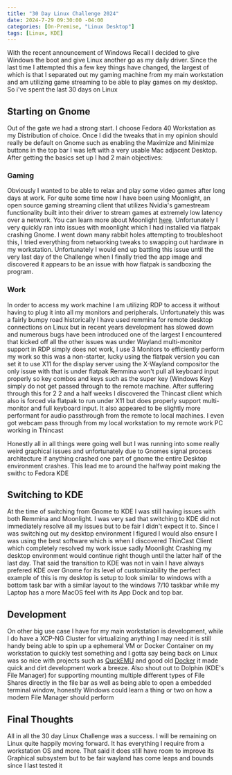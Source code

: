 ```yaml
---
title: "30 Day Linux Challenge 2024"
date: 2024-7-29 09:30:00 -04:00
categories: [On-Premise, "Linux Desktop"]
tags: [Linux, KDE]
---
```



With the recent announcement of Windows Recall I decided to give Windows the boot and give Linux another go as my daily driver. Since the last time I attempted this a few key things have changed, the largest of which is that I separated out my gaming machine from my main workstation and am utilizing game streaming to be able to play games on my desktop. So i've spent the last 30 days on Linux




## Starting on Gnome
Out of the gate we had a strong start. I choose Fedora 40 Workstation as my Distribution of choice. Once I did the tweaks that in my opinion should really be default on Gnome such as enabling the Maximize and Minimize buttons in the top bar I was left with a very usable Mac adjacent Desktop. After getting the basics set up I had 2 main objectives:


### Gaming
Obviously I wanted to be able to relax and play some video games after long days at work. For quite some time now I have been using Moonlight, an open source gaming streaming client that utilizes Nvidia's gamestream functionality built into their driver to stream games at extremely low latency over a network. You can learn more about Moonlight [here](https://moonlight-stream.org/). Unfortunately I very quickly ran into issues with moonlight which I had installed via flatpak crashing Gnome. I went down many rabbit holes attempting to troubleshoot this, I tried everything from networking tweaks to swapping out hardware in my workstation. Unfortunately I would end up battling this issue until the very last day of the Challenge when I finally tried the app image and discovered it appears to be an issue with how flatpak is sandboxing the program.


### Work
In order to access my work machine I am utilizing RDP to access it without having to plug it into all my monitors and peripherals. Unfortunately this was a fairly bumpy road historically I have used remmina for remote desktop connections on Linux but in recent years development has slowed down and numerous bugs have been introduced one of the largest I encountered that kicked off all the other issues was under Wayland multi-monitor support in RDP simply does not work, I use 3 Monitors to efficiently perform my work so this was a non-starter, lucky using the flatpak version you can set it to use X11 for the display server using the X-Wayland compositor the only issue with that is under flatpak Remmina won't pull all keyboard input properly so key combos and keys such as the super key (Windows Key) simply do not get passed through to the remote machine. After suffering through this for 2 2 and a half weeks I discovered the Thincast client which also is forced via flatpak to run under X11 but does properly support multi-monitor and full keyboard input. It also appeared to be slightly more performant for audio passthrough from the remote to local machines. I even got webcam pass through from my local workstation to my remote work PC working in Thincast




Honestly all in all things were going well but I was running into some really weird graphical issues and unfortunately due to Gnomes signal process architecture if anything crashed one part of gnome the entire Desktop environment crashes. This lead me to around the halfway point making the swithc to Fedora KDE


## Switching to KDE
At the time of switching from Gnome to KDE I was still having issues with both Remmina and Moonlight. I was very sad that switching to KDE did not immediately resolve all my issues but to be fair I didn't expect it to. Since I was switching out my desktop environment I figured I would also ensure I was using the best software which is when I discovered ThinCast Client which completely resolved my work issue sadly Moonlight Crashing my desktop environment would continue right though until the latter half of the last day. That said the transition to KDE was not in vain I have always prefered KDE over Gnome for its level of customizability the perfect example of this is my desktop is setup to look similar to windows with a bottom task bar with a similar layout to the windows 7/10 taskbar while my Laptop has a more MacOS feel with its App Dock and top bar. 

## Development
On other big use case I have for my main workstation is development, while I do have a XCP-NG Cluster for virtualizing anything I may need it is still handy being able to spin up a ephemeral VM or Docker Container on my workstation to quickly test something and I gotta say being back on Linux was so nice with projects such as [QuckEMU](https://github.com/quickemu-project/quickemu) and good old [Docker](https://developer.fedoraproject.org/tools/docker/docker-installation.html) it made quick and dirt development work a breeze. Also shout out to Dolphin (KDE's File Manager) for supporting mounting multiple different types of File Shares directly in the file bar as well as being able to open a embedded terminal window, honestly Windows could learn a thing or two on how a modern File Manager should perform


## Final Thoughts
All in all the 30 day Linux Challenge was a success. I will be remaining on Linux quite happily moving forward. It has everything I require from a workstation OS and more. That said it does still have room to improve its Graphical subsystem but to be fair wayland has come leaps and bounds since I last tested it

